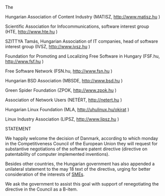 The

Hungarian Association of Content Industry (MATISZ,
<http://www.matisz.hu> )

Scientific Association for Infocommunications, software interest group
(HTE, <http://www.hte.hu> )

SZITTYA Tamás, Hungarian Association of IT companies, head of software
interest group (IVSZ, <http://www.ivsz.hu> )

Foundation for Promoting and Localizing Free Software in Hungary
(FSF.hu, <http://www.fsf.hu> )

Free Software Network (FSN.hu, <http://www.fsn.hu> )

Hungarian BSD Association (MBSDE, <http://www.bsd.hu> )

Green Spider Foundation (ZPOK, <http://www.zpok.hu> )

Association of Network Users (NETÉRT, <http://netert.hu> )

Hungarian Linux Foundation (MLA, <http://uhulinux.hu/okirat> )

Linux Industry Association (LIPSZ, <http://www.lipsz.hu> )

STATEMENT

We happily welcome the decision of Danmark, according to which monday in
the Competitiveness Council of the European Union they will request for
substantive negotiations of the software patent directive (directive on
patentability of computer implemented inventions).

Besides other countries, the Hungarian government has also appended a
unilateral statement to the may 18 text of the directiva, urging for
better consideration of the interests of [SMEs](SMEs "wikilink").

We ask the government to assist this goal with support of renegotiating
the directive in the Council as a B-item.
